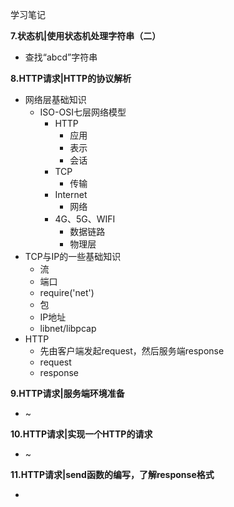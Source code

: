 学习笔记

**7.状态机|使用状态机处理字符串（二）**

- 查找“abcd”字符串

**8.HTTP请求|HTTP的协议解析**

- 网络层基础知识
  - ISO-OSI七层网络模型
    - HTTP
      - 应用
      - 表示
      - 会话
    - TCP
      - 传输
    - Internet
      - 网络
    - 4G、5G、WIFI
      - 数据链路
      - 物理层
- TCP与IP的一些基础知识
  - 流
  - 端口
  - require('net')
  - 包
  - IP地址
  - libnet/libpcap
- HTTP
  - 先由客户端发起request，然后服务端response
  - request
  - response

**9.HTTP请求|服务端环境准备**

- ~

**10.HTTP请求|实现一个HTTP的请求**

- ~

**11.HTTP请求|send函数的编写，了解response格式**

- 




